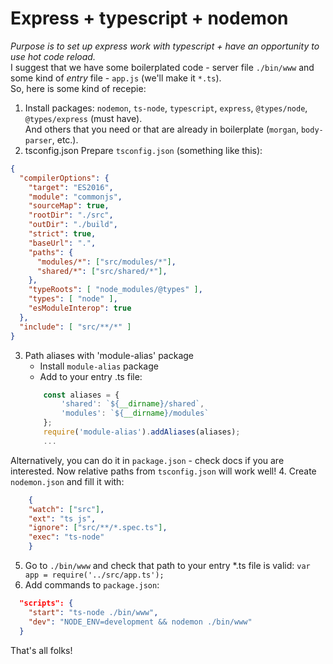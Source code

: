 # Express + typescript + nodemon
*Purpose is to set up express work with typescript + have an opportunity to use hot code reload.*  
I suggest that we have some boilerplated code - server file ```./bin/www``` and some kind of
*entry* file - ```app.js``` (we'll make it ```*.ts```).  
So, here is some kind of recepie:
  1. Install packages:
  ```nodemon```, ```ts-node```, ```typescript```, ```express```, ```@types/node```, ```@types/express``` (must have).  
  And others that you need or that are already in boilerplate (```morgan```, ```body-parser```, etc.).
  2. tsconfig.json
  Prepare ```tsconfig.json``` (something like this):  
  ```json
  {
    "compilerOptions": {
      "target": "ES2016",                          
      "module": "commonjs",                    
      "sourceMap": true,                        
      "rootDir": "./src",                                   
      "outDir": "./build",                    
      "strict": true,                           
      "baseUrl": ".",                         
      "paths": {                              
        "modules/*": ["src/modules/*"],
        "shared/*": ["src/shared/*"],
      },                                       
      "typeRoots": [ "node_modules/@types" ],                                        
      "types": [ "node" ],                                       
      "esModuleInterop": true                 
    },
    "include": [ "src/**/*" ]
  }
  ```
  3. Path aliases with 'module-alias' package
      * Install ```module-alias``` package
      * Add to your entry .ts file:
      ```javascript
          const aliases = {
              'shared': `${__dirname}/shared`,
              'modules': `${__dirname}/modules`
          };
          require('module-alias').addAliases(aliases); 
          ...
      ```
  Alternatively, you can do it in ```package.json``` - check docs if you are interested.
  Now relative paths from ```tsconfig.json``` will work well!
  4. Create ```nodemon.json``` and fill it with:
  ```json
      {
      "watch": ["src"],
      "ext": "ts js",
      "ignore": ["src/**/*.spec.ts"],
      "exec": "ts-node"
      }
  ```
  5. Go to ```./bin/www``` and  check that path to your entry *.ts file is valid: ```var app = require('../src/app.ts');```
  6. Add commands to ```package.json```:
  ```json
    "scripts": {
      "start": "ts-node ./bin/www",
      "dev": "NODE_ENV=development && nodemon ./bin/www"
    }
  ```
That's all folks!


